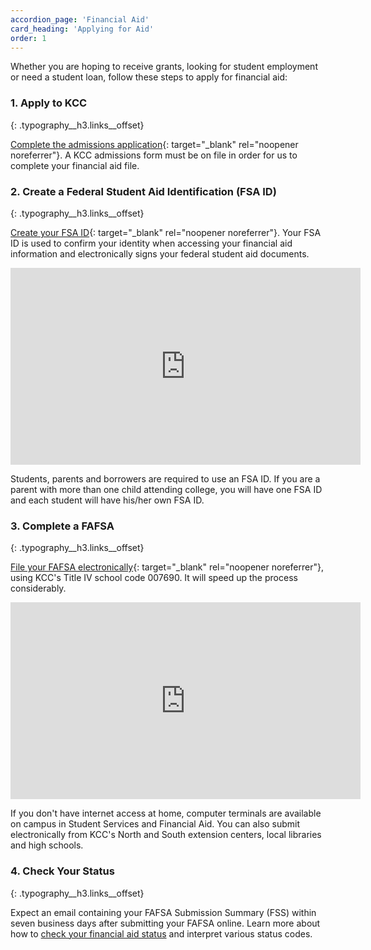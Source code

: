 ```yaml
---
accordion_page: 'Financial Aid'
card_heading: 'Applying for Aid'
order: 1
---
```


Whether you are hoping to receive grants, looking for student employment or need a student loan, follow these steps to apply for financial aid:

### 1\. Apply to KCC
{: .typography__h3.links__offset}

[Complete the admissions application](https://kccedu.force.com/portal/TX_SiteLogin?startURL=/portal/TargetX_Base__Portal){: target="_blank" rel="noopener noreferrer"}. A KCC admissions form must be on file in order for us to complete your financial aid file.

### 2\. Create a Federal Student Aid Identification (FSA ID)
{: .typography__h3.links__offset}

[Create your FSA ID](https://studentaid.gov/fsa-id/create-account/launch){: target="_blank" rel="noopener noreferrer"}. Your FSA ID is used to confirm your identity when accessing your financial aid information and electronically signs your federal student aid documents.

<div class="iframe__yt--wrapper mb-3"><iframe title="Video on How to Create an Account and Username (FSA ID) for StudentAid.gov" width="560" height="315" src="https://www.youtube.com/embed/iTb7hMVtzco?rel=0" frameborder="0" allow="accelerometer; autoplay; encrypted-media; gyroscope; picture-in-picture" allowfullscreen="" class="iframe__yt"></iframe></div>

Students, parents and borrowers are required to use an FSA ID. If you are a parent with more than one child attending college, you will have one FSA ID and each student will have his/her own FSA ID.

### 3\. Complete a FAFSA
{: .typography__h3.links__offset}

[File your FAFSA electronically](https://studentaid.gov/h/apply-for-aid/fafsa){: target="_blank" rel="noopener noreferrer"}, using KCC's Title IV school code 007690. It will speed up the process considerably.

<div class="iframe__yt--wrapper mb-3"><iframe class="iframe__yt" width="560" height="315" src="https://www.youtube.com/embed/9apxxQrx-WY?si=aIfC8zCRi3noTfGO&rel=0" title="Video on How To Fill Out the FAFSA® Form" frameborder="0" allow="accelerometer; autoplay; clipboard-write; encrypted-media; gyroscope; picture-in-picture; web-share" allowfullscreen></iframe></div>

If you don't have internet access at home, computer terminals are available on campus in Student Services and Financial Aid. You can also submit electronically from KCC's North and South extension centers, local libraries and high schools.

### 4\. Check Your Status
{: .typography__h3.links__offset}

Expect an email containing your FAFSA Submission Summary (FSS) within seven business days after submitting your FAFSA online. Learn more about how to [check your financial aid status](#check-financial-aid-status) and interpret various status codes.​
